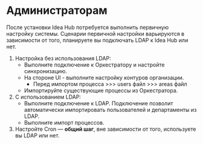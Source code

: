 # Администраторам

После установки Idea Hub потребуется выполнить первичную настройку системы. Сценарии первичной настройки варьируются в зависимости от того, планируете вы подключать LDAP к  Idea Hub или нет.

1. Настройка без использования LDAP:
   * Выполните подключение к Оркестратору и настройте синхронизацию.
   * На стороне UI	- выполните настройку контуров организации.
	 * Перед импортом процесса >>>	 users файл	>>> areas файл		
   * Импортируйте существующие процессы из Оркестратора.
1. С использованием LDAP:
   * Выполните подключение к LDAP. Подключение позволит автоматически импортировать пользователей и департаменты из LDAP.
   * Выполните импорт процессов.				
1. Настройте Cron — **общий шаг**, вне зависимости от того, используете вы LDAP или нет. 			
